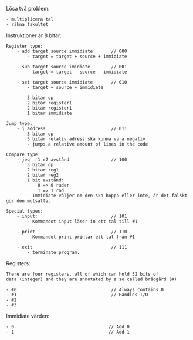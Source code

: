 Lösa två problem:

    - multiplicera tal
    - räkna fakultet


Instruktioner är 8 bitar:

    Register type:
        - add target source immidiate       // 000
            - target = target + source + immidiate

        - sub target source imidiate        // 001
            - target = target - source - immidiate

        - set target source immidiate       // 010
            - target = source + immidiate

            3 bitar op
            2 bitar register1
            2 bitar register1
            1 bitar immidiate

    Jump type:
        - j address                         // 011
            3 bitar op
            5 bitar relativ adress ska kunna vara negativ
            - jumps a relative amount of lines in the code

    Compare type:
        - jeq  r1 r2 avstånd                // 100
            3 bitar op
            2 bitar reg1
            2 bitar reg2
            1 bit avstånd:
                0 => 0 rader
                1 => 1 rad
            - Immidiate väljer om den ska hoppa eller inte, är det falskt gör den motsatta.

    Special types:
        - input:                            // 101
            - Kommandot input läser in ett tal till #1

        - print                             // 110
            - Kommandot print printar ett tal från #1

        - exit                              // 111
            - terminate program.


Registers:

    There are four registers, all of which can hold 32 bits of 
    data (integer) and they are annotated by a so called brädgård (#)

    - #0                                    // Always contains 0
    - #1                                    // Handles I/O
    - #2                                    
    - #3


Immidiate värden:

    - 0                                    // Add 0
    - 1                                    // Add 1